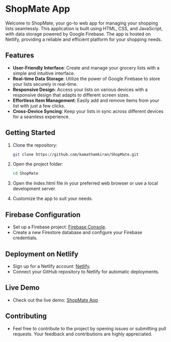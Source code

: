 # ShopMate App

Welcome to ShopMate, your go-to web app for managing your shopping lists seamlessly. This application is built using HTML, CSS, and JavaScript, with data storage powered by Google Firebase. The app is hosted on Netlify, providing a reliable and efficient platform for your shopping needs.

## Features

- **User-Friendly Interface**: Create and manage your grocery lists with a simple and intuitive interface.
- **Real-time Data Storage**: Utilize the power of Google Firebase to store your lists securely in real-time.
- **Responsive Design**: Access your lists on various devices with a responsive design that adapts to different screen sizes.
- **Effortless Item Management**: Easily add and remove items from your list with just a few clicks.
- **Cross-Device Syncing**: Keep your lists in sync across different devices for a seamless experience.

## Getting Started

1. Clone the repository:

   ```bash
   git clone https://github.com/kamathamkiran/ShopMate.git
2. Open the project folder:
   ```bash
   cd ShopMate
   
4. Open the index.html file in your preferred web browser or use a local development server.
5. Customize the app to suit your needs.

## Firebase Configuration
- Set up a Firebase project: [Firebase Console](https://console.firebase.google.com).
- Create a new Firestore database and configure your Firebase credentials.
## Deployment on Netlify
- Sign up for a Netlify account: [Netlify](https://www.netlify.com/).
- Connect your GitHub repository to Netlify for automatic deployments.
## Live Demo
- Check out the live demo: [ShopMate App](shopmate-grocerylist-app.netlify.app)

## Contributing
- Feel free to contribute to the project by opening issues or submitting pull requests. Your feedback and contributions are highly appreciated.



